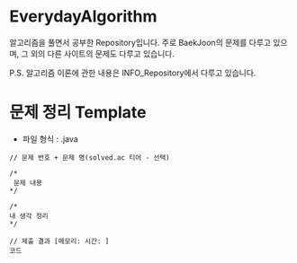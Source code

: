 # EverydayAlgorithm

알고리즘을 풀면서 공부한 Repository입니다.
주로 BaekJoon의 문제를 다루고 있으며, 그 외의 다른 사이트의 문제도 다루고 있습니다.

P.S.
알고리즘 이론에 관한 내용은 INFO_Repository에서 다루고 있습니다.

# 문제 정리 Template

 - 파일 형식 : .java

```
// 문제 번호 + 문제 명(solved.ac 티어 - 선택)

/*
 문제 내용
*/

/*
내 생각 정리
*/

// 제출 결과 [메모리: 시간: ]
코드
```
